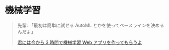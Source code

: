 # 機械学習

> 先輩: 「最初は簡単に試せる AutoML とかを使ってベースラインを決めるんだよ」
>
> [君には今から 3 時間で機械学習 Web アプリを作ってもらうよ](https://zenn.dev/alivelimb/articles/20220528-streamlit-ml-app)
